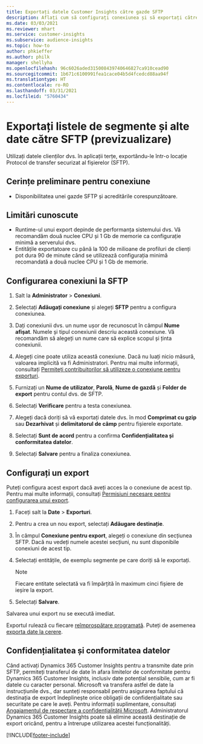 ```yaml
---
title: Exportați datele Customer Insights către gazde SFTP
description: Aflați cum să configurați conexiunea și să exportați către o locație SFTP.
ms.date: 03/03/2021
ms.reviewer: mhart
ms.service: customer-insights
ms.subservice: audience-insights
ms.topic: how-to
author: phkieffer
ms.author: philk
manager: shellyha
ms.openlocfilehash: 96c6026aded315008439740646827ca910cead90
ms.sourcegitcommit: 1b671c6100991fea1cace04b5d4fcedcd88aa94f
ms.translationtype: HT
ms.contentlocale: ro-RO
ms.lasthandoff: 03/31/2021
ms.locfileid: "5760434"
---
```

# <a name="export-segment-lists-and-other-data-to-sftp-preview"></a>Exportați listele de segmente și alte date către SFTP (previzualizare)

Utilizați datele clienților dvs. în aplicații terțe, exportându-le într-o locație Protocol de transfer securizat al fișierelor (SFTP).

## <a name="prerequisites-for-connection"></a>Cerințe preliminare pentru conexiune

- Disponibilitatea unei gazde SFTP și acreditările corespunzătoare.

## <a name="known-limitations"></a>Limitări cunoscute

- Runtime-ul unui export depinde de performanța sistemului dvs. Vă recomandăm două nuclee CPU și 1 Gb de memorie ca configurație minimă a serverului dvs. 
- Entitățile exportatoare cu până la 100 de milioane de profiluri de clienți pot dura 90 de minute când se utilizează configurația minimă recomandată a două nuclee CPU și 1 Gb de memorie. 

## <a name="set-up-connection-to-sftp"></a>Configurarea conexiuni la SFTP

1. Salt la **Administrator** > **Conexiuni**.

1. Selectați **Adăugați conexiune** și alegeți **SFTP** pentru a configura conexiunea.

1. Dați conexiunii dvs. un nume ușor de recunoscut în câmpul **Nume afișat**. Numele și tipul conexiunii descriu această conexiune. Vă recomandăm să alegeți un nume care să explice scopul și ținta conexiunii.

1. Alegeți cine poate utiliza această conexiune. Dacă nu luați nicio măsură, valoarea implicită va fi Administratori. Pentru mai multe informații, consultați [Permiteți contribuitorilor să utilizeze o conexiune pentru exporturi](connections.md#allow-contributors-to-use-a-connection-for-exports).

1. Furnizați un **Nume de utilizator**, **Parolă**, **Nume de gazdă** și **Folder de export** pentru contul dvs. de SFTP.

1. Selectați **Verificare** pentru a testa conexiunea.

1. Alegeți dacă doriți să vă exportați datele dvs. în mod **Comprimat cu gzip** sau **Dezarhivat** și **delimitatorul de câmp** pentru fișierele exportate.

1. Selectați **Sunt de acord** pentru a confirma **Confidențialitatea și conformitatea datelor**.

1. Selectați **Salvare** pentru a finaliza conexiunea.

## <a name="configure-an-export"></a>Configurați un export

Puteți configura acest export dacă aveți acces la o conexiune de acest tip. Pentru mai multe informații, consultați [Permisiuni necesare pentru configurarea unui export](export-destinations.md#set-up-a-new-export).

1. Faceți salt la **Date** > **Exporturi**.

1. Pentru a crea un nou export, selectați **Adăugare destinație**.

1. În câmpul **Conexiune pentru export**, alegeți o conexiune din secțiunea SFTP. Dacă nu vedeți numele acestei secțiuni, nu sunt disponibile conexiuni de acest tip.

1. Selectați entitățile, de exemplu segmente pe care doriți să le exportați.

   > [!NOTE]
   > Fiecare entitate selectată va fi împărțită în maximum cinci fișiere de ieșire la export. 

1. Selectați **Salvare**.

Salvarea unui export nu se execută imediat.

Exportul rulează cu fiecare [reîmprospătare programată](system.md#schedule-tab). Puteți de asemenea [exporta date la cerere](export-destinations.md#run-exports-on-demand). 

## <a name="data-privacy-and-compliance"></a>Confidențialitatea și conformitatea datelor

Când activați Dynamics 365 Customer Insights pentru a transmite date prin SFTP, permiteți transferul de date în afara limitelor de conformitate pentru Dynamics 365 Customer Insights, inclusiv date potențial sensibile, cum ar fi datele cu caracter personal. Microsoft va transfera astfel de date la instrucțiunile dvs., dar sunteți responsabil pentru asigurarea faptului că destinația de export îndeplinește orice obligații de confidențialitate sau securitate pe care le aveți. Pentru informații suplimentare, consultați [Angajamentul de respectare a confidențialității Microsoft](https://go.microsoft.com/fwlink/?linkid=396732).
Administratorul Dynamics 365 Customer Insights poate să elimine această destinație de export oricând, pentru a întrerupe utilizarea acestei funcționalități.

[!INCLUDE[footer-include](../includes/footer-banner.md)]
